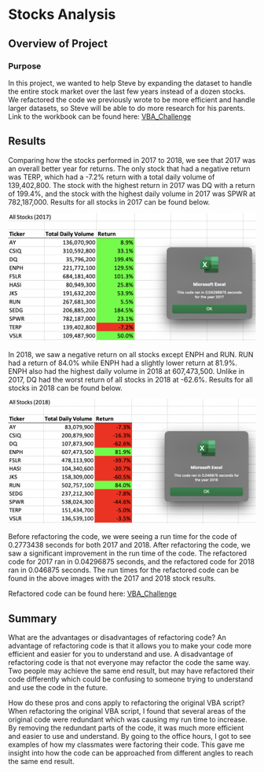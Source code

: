 # Stocks Analysis

## Overview of Project 
### Purpose
In this project, we wanted to help Steve by expanding the dataset to handle the entire stock market over the last few years instead of a dozen stocks. We refactored the code we previously wrote to be more efficient and handle larger datasets, so Steve will be able to do more research for his parents. Link to the workbook can be found here: [VBA_Challenge](https://github.com/Dspiper/stock-analysis/blob/main/VBA_Challenge.xlsm)

## Results

Comparing how the stocks performed in 2017 to 2018, we see that 2017 was an overall better year for returns. The only stock that had a negative return was TERP, which had a -7.2% return with a total daily volume of 139,402,800. The stock with the highest return in 2017 was DQ with a return of 199.4%, and the stock with the highest daily volume in 2017 was SPWR at 782,187,000. Results for all stocks in 2017 can be found below. 

![VBA_Challenge_2017](https://github.com/Dspiper/stock-analysis/blob/main/Resources/VBA_Challenge_2017.png) 

In 2018, we saw a negative return on all stocks except ENPH and RUN. RUN had a return of 84.0% while ENPH had a slightly lower return at 81.9%. ENPH also had the highest daily volume in 2018 at 607,473,500. Unlike in 2017, DQ had the worst return of all stocks in 2018 at -62.6%. Results for all stocks in 2018 can be found below.

![VBA_Challenge_2018](https://github.com/Dspiper/stock-analysis/blob/main/Resources/VBA_Challenge_2018.png)

Before refactoring the code, we were seeing a run time for the code of 0.2773438 seconds for both 2017 and 2018. After refactoring the code, we saw a significant improvement in the run time of the code. The refactored code for 2017 ran in 0.04296875 seconds, and the refactored code for 2018 ran in 0.046875 seconds. The run times for the refactored code can be found in the above images with the 2017 and 2018 stock results. 

Refactored code can be found here: [VBA_Challenge](https://github.com/Dspiper/stock-analysis/blob/main/VBA_Challenge.vbs)

## Summary
What are the advantages or disadvantages of refactoring code? An advantage of refactoring code is that it allows you to make your code more efficient and easier for you to understand and use. A disadvantage of refactoring code is that not everyone may refactor the code the same way. Two people may achieve the same end result, but may have refactored their code differently which could be confusing to someone trying to understand and use the code in the future.   

How do these pros and cons apply to refactoring the original VBA script? When refactoring the original VBA script, I found that several areas of the original code were redundant which was causing my run time to increase. By removing the redundant parts of the code, it was much more efficient and easier to use and understand. By going to the office hours, I got to see examples of how my classmates were factoring their code. This gave me insight into how the code can be approached from different angles to reach the same end result. 
